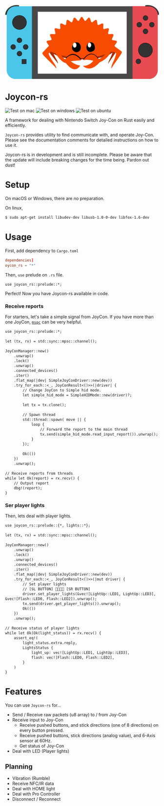 ![joycon-rs](images/joycon-rs.png)

# Joycon-rs
![Test on mac](https://github.com/KaiseiYokoyama/joycon-rs/workflows/Test%20on%20mac/badge.svg?branch=master)
![Test on windows](https://github.com/KaiseiYokoyama/joycon-rs/workflows/Test%20on%20windows/badge.svg)
![Test on ubuntu](https://github.com/KaiseiYokoyama/joycon-rs/workflows/Test%20on%20ubuntu/badge.svg)

A framework for dealing with Nintendo Switch Joy-Con on Rust easily and efficiently.

`Joycon-rs` provides utility to find communicate with, and operate Joy-Con. 
Please see the documentation comments for detailed instructions on how to use it.

 Joycon-rs is in development and is still incomplete.
 Please be aware that the update will include breaking changes for the time being. Pardon out dust!

# Setup
On macOS or Windows, there are no preparation.

On linux, 
```bash
$ sudo apt-get install libudev-dev libusb-1.0-0-dev libfox-1.6-dev
```

# Usage
First, add dependency to `Cargo.toml`

```toml
dependencies]
oycon_rs = "*"
```

Then, `use` prelude on `.rs` file.
```
use joycon_rs::prelude::*;
```

Perfect! Now you have Joycon-rs available in code.

### Receive reports
For starters, let's take a simple signal from JoyCon.
If you have more than one JoyCon, [`mspc`] can be very helpful.

```no_run
use joycon_rs::prelude::*;

let (tx, rx) = std::sync::mpsc::channel();

JoyConManager::new()
    .unwrap()
    .lock()
    .unwrap()
    .connected_devices()
    .iter()
    .flat_map(|dev| SimpleJoyConDriver::new(dev))
    .try_for_each::<_, JoyConResult<()>>(|driver| {
        // Change JoyCon to Simple hid mode.
        let simple_hid_mode = SimpleHIDMode::new(driver)?;

        let tx = tx.clone();

        // Spawn thread
        std::thread::spawn( move || {
            loop {
                // Forward the report to the main thread
                tx.send(simple_hid_mode.read_input_report()).unwrap();
            }
        });

        Ok(())
    })
    .unwrap();

// Receive reports from threads
while let Ok(report) = rx.recv() {
    // Output report
    dbg!(report);
}
```

### Ser player lights
Then, lets deal with player lights.

```no_run
use joycon_rs::prelude::{*, lights::*};

let (tx, rx) = std::sync::mpsc::channel();

JoyConManager::new()
    .unwrap()
    .lock()
    .unwrap()
    .connected_devices()
    .iter()
    .flat_map(|dev| SimpleJoyConDriver::new(dev))
    .try_for_each::<_, JoyConResult<()>>(|mut driver| {
        // Set player lights
        // [SL BUTTON] 📸💡📸💡 [SR BUTTON]
        driver.set_player_lights(&vec![LightUp::LED1, LightUp::LED3], &vec![Flash::LED0, Flash::LED2]).unwrap();
        tx.send(driver.get_player_lights()).unwrap();
        Ok(())
    })
    .unwrap();

// Receive status of player lights
while let Ok(Ok(light_status)) = rx.recv() {
    assert_eq!(
        light_status.extra.reply,
        LightsStatus {
            light_up: vec![LightUp::LED1, LightUp::LED3],
            flash: vec![Flash::LED0, Flash::LED2],
        }
    )
}
```

 # Features
 You can use `Joycon-rs` for...
 - Send / Receive raw packets (u8 array) to / from Joy-Con
 - Receive input to Joy-Con
     - Receive pushed buttons, and stick directions (one of 8 directions) on every button pressed.
     - Receive pushed buttons, stick directions (analog value), and 6-Axis sensor at 60Hz.
     - Get status of Joy-Con
 - Deal with LED (Player lights)

 ## Planning
 - Vibration (Rumble)
 - Receive NFC/IR data
 - Deal with HOME light
 - Deal with Pro Controller
 - Disconnect / Reconnect
 
[`mspc`]: https://doc.rust-lang.org/book/ch16-02-message-passing.html
